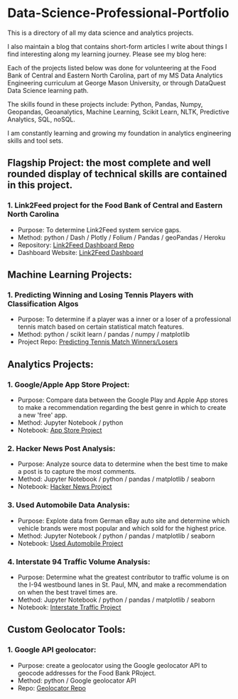 # Data-Science-Professional-Portfolio
This is a directory of all my data science and analytics projects.

I also maintain a blog that contains short-form articles I write about things I find interesting along my learning journey. 
Please see my blog here: 

Each of the projects listed below was done for volunteering at the Food Bank of Central and Eastern North Carolina, part of my MS Data Analytics Engineering curriculum at George Mason University, or through DataQuest Data Science learning path. 

The skills found in these projects include: Python, Pandas, Numpy, Geopandas, Geoanalytics, Machine Learning, Scikit Learn, NLTK, Predictive Analytics, SQL, noSQL. 

I am constantly learning and growing my foundation in analytics engineering skills and tool sets. 

## Flagship Project: the most complete and well rounded display of technical skills are contained in this project. 
### 1. Link2Feed project for the Food Bank of Central and Eastern North Carolina
  - Purpose: To determine Link2Feed system service gaps.
  - Method: python / Dash / Plotly / Folium / Pandas / geoPandas / Heroku
  - Repository: [Link2Feed Dashboard Repo](https://github.com/htwalden/Food-Bank-CENC-Link2Feed) 
  - Dashboard Website: [Link2Feed Dashboard](https://fbcencl2f.herokuapp.com)

## Machine Learning Projects: 
### 1. Predicting Winning and Losing Tennis Players with Classification Algos
  - Purpose: To determine if a player was a inner or a loser of a professional tennis match based on certain statistical match features. 
  - Method: python / scikit learn / pandas / numpy / matplotlib 
  - Project Repo: [Predicting Tennis Match Winners/Losers](https://github.com/htwalden/TennisProj)
  
## Analytics Projects:
### 1. Google/Apple App Store Project: 
  - Purpose: Compare data between the Google Play and Apple App stores to make a recommendation regarding the best genre in which to create a new 'free' app.
  - Method: Jupyter Notebook / python
  - Notebook: [App Store Project](https://github.com/htwalden/Data-Science-Project-Repository/blob/main/Free_App_Data_Project.ipynb)
### 2. Hacker News Post Analysis: 
  - Purpose: Analyze source data to determine when the best time to make a post is to capture the most comments.
  - Method: Jupyter Notebook / python / pandas / matplotlib / seaborn
  - Notebook: [Hacker News Project](https://github.com/htwalden/Data-Science-Project-Repository/blob/main/hacker_news_proj.ipynb)
### 3. Used Automobile Data Analysis:
  - Purpose: Explote data from German eBay auto site and determine which vehicle brands were most popular and which sold for the highest price. 
  - Method: Jupyter Notebook / python / pandas / matplotlib / seaborn
  - Notebook: [Used Automobile Project](https://github.com/htwalden/Data-Science-Project-Repository/blob/main/autos_proj.ipynb)
### 4. Interstate 94 Traffic Volume Analysis: 
  - Purpose: Determine what the greatest contributor to traffic volume is on the I-94 westbound lanes in St. Paul, MN, and make a recommendation on when the best travel times are. 
  - Method: Jupyter Notebook / python / pandas / matplotlib / seaborn
  - Notebook: [Interstate Traffic Project](https://github.com/htwalden/Data-Science-Project-Repository/blob/main/interstate_data_project.ipynb)

## Custom Geolocator Tools:
  ### 1. Google API geolocator:
  - Purpose: create a geolocator using the Google geolocator API to geocode addresses for the Food Bank PRoject. 
  - Method: python / Google geolocator API
  - Repo: [Geolocator Repo](https://github.com/htwalden/geolocators)
